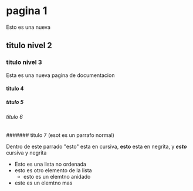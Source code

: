 # pagina 1

Esto es una nueva

## titulo nivel 2

### titulo nivel 3

Esta es una nueva pagina de documentacion

#### titulo 4

##### titulo 5

###### titulo 6

####### titulo 7 (esot es un parrafo normal)

Dentro de este parrado "esto" esta en cursiva, **esto** esta en negrita, y ***esto*** cursiva y negrita

- Esto es una lista no ordenada
- esto es otro elemento de la lista
  - esto es un elemtno anidado
- este es un elemtno mas
